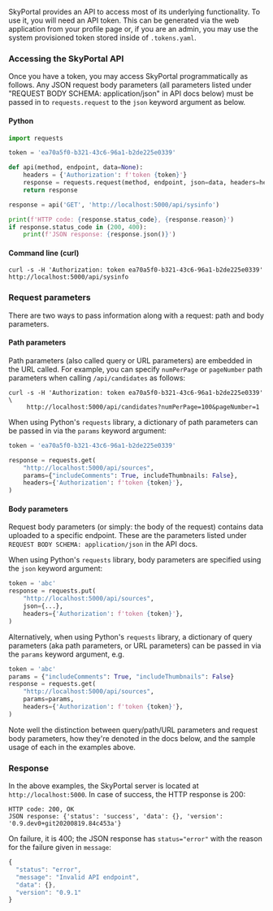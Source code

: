 SkyPortal provides an API to access most of its underlying
functionality. To use it, you will need an API token. This
can be generated via the web application from your profile page or, if
you are an admin, you may use the system provisioned token stored
inside of `.tokens.yaml`.

### Accessing the SkyPortal API

Once you have a token, you may access SkyPortal programmatically as
follows.
Any JSON request body parameters (all parameters listed under
"REQUEST BODY SCHEMA: application/json" in API docs below) must be
passed in to `requests.request` to the `json` keyword argument as below.

#### Python

```python
import requests

token = 'ea70a5f0-b321-43c6-96a1-b2de225e0339'

def api(method, endpoint, data=None):
    headers = {'Authorization': f'token {token}'}
    response = requests.request(method, endpoint, json=data, headers=headers)
    return response

response = api('GET', 'http://localhost:5000/api/sysinfo')

print(f'HTTP code: {response.status_code}, {response.reason}')
if response.status_code in (200, 400):
    print(f'JSON response: {response.json()}')
```

#### Command line (curl)

```shell
curl -s -H 'Authorization: token ea70a5f0-b321-43c6-96a1-b2de225e0339' http://localhost:5000/api/sysinfo
```

### Request parameters

There are two ways to pass information along with a request: path and body parameters.

#### Path parameters

Path parameters (also called query or URL parameters) are embedded in
the URL called. For example, you can specify `numPerPage` or
`pageNumber` path parameters when calling `/api/candidates` as
follows:

```shell
curl -s -H 'Authorization: token ea70a5f0-b321-43c6-96a1-b2de225e0339' \
     http://localhost:5000/api/candidates?numPerPage=100&pageNumber=1
```

When using Python's `requests` library, a dictionary of path
parameters can be passed in via the `params` keyword argument:

```python
token = 'ea70a5f0-b321-43c6-96a1-b2de225e0339'

response = requests.get(
    "http://localhost:5000/api/sources",
    params={"includeComments": True, includeThumbnails: False},
    headers={'Authorization': f'token {token}'},
)
```

#### Body parameters

Request body parameters (or simply: the body of the request)
contains data uploaded to a specific endpoint. These are the
parameters listed under `REQUEST BODY SCHEMA: application/json` in the
API docs.

When using Python's `requests` library, body parameters are specified
using the `json` keyword argument:

```python
token = 'abc'
response = requests.put(
    "http://localhost:5000/api/sources",
    json={...},
    headers={'Authorization': f'token {token}'},
)
```

Alternatively, when using Python's `requests` library, a dictionary
of query parameters (aka path parameters, or URL parameters) can be
passed in via the `params` keyword argument, e.g.

```python
token = 'abc'
params = {"includeComments": True, "includeThumbnails": False}
response = requests.get(
    "http://localhost:5000/api/sources",
    params=params,
    headers={'Authorization': f'token {token}'},
)
```

Note well the distinction between query/path/URL parameters and request
body parameters, how they're denoted in the docs below, and the sample
usage of each in the examples above.

### Response

In the above examples, the SkyPortal server is located at
`http://localhost:5000`. In case of success, the HTTP response is 200:

```
HTTP code: 200, OK
JSON response: {'status': 'success', 'data': {}, 'version': '0.9.dev0+git20200819.84c453a'}
```

On failure, it is 400; the JSON response has `status="error"` with the reason
for the failure given in `message`:

```js
{
  "status": "error",
  "message": "Invalid API endpoint",
  "data": {},
  "version": "0.9.1"
}
```
